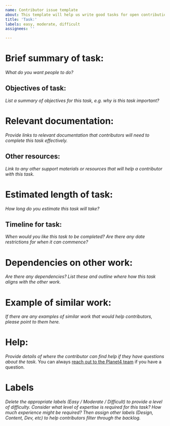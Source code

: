 ```yaml
---
name: Contributor issue template
about: This template will help us write good tasks for open contribution
title: 'Task:'
labels: easy, moderate, difficult
assignees: ''

---
```


# Brief summary of task:
*What do you want people to do?*

## Objectives of task:
*List a summary of objectives for this task, e.g. why is this task important?*

# Relevant documentation:
*Provide links to relevant documentation that contributors will need to complete this task effectively.*

## Other resources:
*Link to any other support materials or resources that will help a contributor with this task.*

# Estimated length of task:
*How long do you estimate this task will take?*

## Timeline for task:
*When would you like this task to be completed? Are there any date restrictions for when it can commence?*

# Dependencies on other work:
*Are there any dependencies? List these and outline where how this task aligns with the other work.*

# Example of similar work:
*If there are any examples of similar work that would help contributors, please point to them here.*

# Help:
*Provide details of where the contributor can find help if they have questions about the task.*
You can always [reach out to the Planet4 team](https://groups.google.com/u/1/a/greenpeace.org/g/planet4-group) if you have a question.

# Labels
*Delete the appropriate labels (Easy / Moderate / Difficult) to provide a level of difficulty. Consider what level of expertise is required for this task? How much experience might be required? Then assign other labels (Design, Content, Dev, etc) to help contributors filter through the backlog.*
